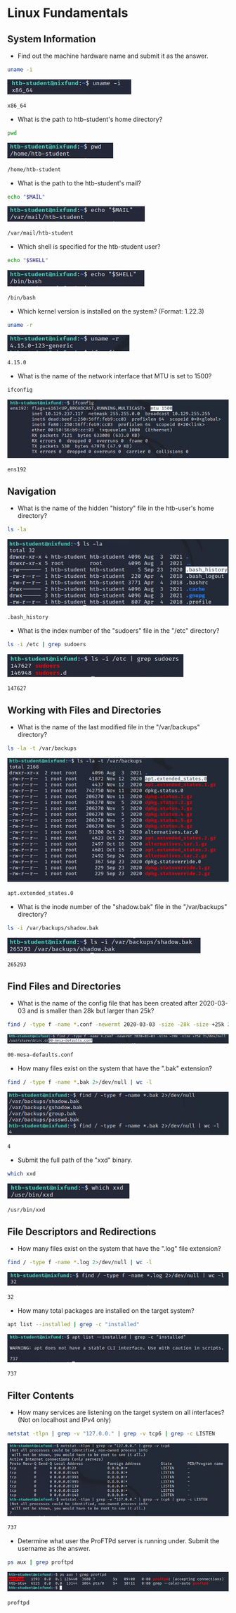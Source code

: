 # Linux Fundamentals

## System Information
- Find out the machine hardware name and submit it as the answer.
```sh
uname -i
```

![alt text](https://github.com/rahardian-dwi-saputra/htb-academy-walkthrough/blob/main/Linux%20fundamentals/assets/linux%20fundamental%201.JPG)

```sh
x86_64
```

- What is the path to htb-student's home directory?
```sh
pwd
```

![alt text](https://github.com/rahardian-dwi-saputra/htb-academy-walkthrough/blob/main/Linux%20fundamentals/assets/linux%20fundamental%202.JPG)

```sh
/home/htb-student
```

- What is the path to the htb-student's mail?
```sh
echo "$MAIL"
```

![alt text](https://github.com/rahardian-dwi-saputra/htb-academy-walkthrough/blob/main/Linux%20fundamentals/assets/linux%20fundamental%203.JPG)

```sh
/var/mail/htb-student
```

- Which shell is specified for the htb-student user?
```sh
echo "$SHELL"
```

![alt text](https://github.com/rahardian-dwi-saputra/htb-academy-walkthrough/blob/main/Linux%20fundamentals/assets/linux%20fundamental%204.JPG)

```sh
/bin/bash
```

- Which kernel version is installed on the system? (Format: 1.22.3)
```sh
uname -r
```

![alt text](https://github.com/rahardian-dwi-saputra/htb-academy-walkthrough/blob/main/Linux%20fundamentals/assets/linux%20fundamental%205.JPG)

```sh
4.15.0
```

- What is the name of the network interface that MTU is set to 1500?
```sh
ifconfig
```

![alt text](https://github.com/rahardian-dwi-saputra/htb-academy-walkthrough/blob/main/Linux%20fundamentals/assets/linux%20fundamental%206.JPG)

```sh
ens192
```

## Navigation
-  What is the name of the hidden "history" file in the htb-user's home directory?
```sh
ls -la
```

![alt text](https://github.com/rahardian-dwi-saputra/htb-academy-walkthrough/blob/main/Linux%20fundamentals/assets/linux%20fundamental%207.JPG)

```sh
.bash_history
```

- What is the index number of the "sudoers" file in the "/etc" directory?
```sh
ls -i /etc | grep sudoers
```

![alt text](https://github.com/rahardian-dwi-saputra/htb-academy-walkthrough/blob/main/Linux%20fundamentals/assets/linux%20fundamental%208.JPG)

```sh
147627
```

## Working with Files and Directories
- What is the name of the last modified file in the "/var/backups" directory?
```sh
ls -la -t /var/backups
```

![alt text](https://github.com/rahardian-dwi-saputra/htb-academy-walkthrough/blob/main/Linux%20fundamentals/assets/linux%20fundamental%209.JPG)

```sh
apt.extended_states.0
```

- What is the inode number of the "shadow.bak" file in the "/var/backups" directory?
```sh
ls -i /var/backups/shadow.bak
```

![alt text](https://github.com/rahardian-dwi-saputra/htb-academy-walkthrough/blob/main/Linux%20fundamentals/assets/linux%20fundamental%2010.JPG)

```sh
265293
```

## Find Files and Directories
- What is the name of the config file that has been created after 2020-03-03 and is smaller than 28k but larger than 25k?
```sh
find / -type f -name *.conf -newermt 2020-03-03 -size -28k -size +25k 2>/dev/null
```

![alt text](https://github.com/rahardian-dwi-saputra/htb-academy-walkthrough/blob/main/Linux%20fundamentals/assets/linux%20fundamental%2011.JPG)

```sh
00-mesa-defaults.conf
```

- How many files exist on the system that have the ".bak" extension?
```sh
find / -type f -name *.bak 2>/dev/null | wc -l
```

![alt text](https://github.com/rahardian-dwi-saputra/htb-academy-walkthrough/blob/main/Linux%20fundamentals/assets/linux%20fundamental%2012.JPG)

```sh
4
```

- Submit the full path of the "xxd" binary.
```sh
which xxd
```

![alt text](https://github.com/rahardian-dwi-saputra/htb-academy-walkthrough/blob/main/Linux%20fundamentals/assets/linux%20fundamental%2013.JPG)

```sh
/usr/bin/xxd
```

## File Descriptors and Redirections
- How many files exist on the system that have the ".log" file extension? 
```sh
find / -type f -name *.log 2>/dev/null | wc -l
```

![alt text](https://github.com/rahardian-dwi-saputra/htb-academy-walkthrough/blob/main/Linux%20fundamentals/assets/linux%20fundamental%2014.JPG)

```sh
32
```
- How many total packages are installed on the target system?
```sh
apt list --installed | grep -c "installed"
```

![alt text](https://github.com/rahardian-dwi-saputra/htb-academy-walkthrough/blob/main/Linux%20fundamentals/assets/linux%20fundamental%2015.JPG)

```sh
737
```

## Filter Contents
- How many services are listening on the target system on all interfaces? (Not on localhost and IPv4 only)
```sh
netstat -tlpn | grep -v "127.0.0." | grep -v tcp6 | grep -c LISTEN
```

![alt text](https://github.com/rahardian-dwi-saputra/htb-academy-walkthrough/blob/main/Linux%20fundamentals/assets/linux%20fundamental%2016.JPG)

```sh
737
```

- Determine what user the ProFTPd server is running under. Submit the username as the answer.
```sh
ps aux | grep proftpd
```

![alt text](https://github.com/rahardian-dwi-saputra/htb-academy-walkthrough/blob/main/Linux%20fundamentals/assets/linux%20fundamental%2017.JPG)

```sh
proftpd
```